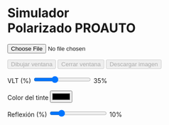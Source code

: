 <!DOCTYPE html>
<html lang="es">
<head>
<meta charset="UTF-8">
<title>Simulador de Polarizado PROAUTO</title>
<script src="https://unpkg.com/konva@9/konva.min.js"></script>
<style>
  @import url('https://fonts.googleapis.com/css2?family=Orbitron:wght@500;700&display=swap');

  body {
    background: radial-gradient(circle at top, #0d0d0d, #000);
    color: #0ff;
    font-family: 'Orbitron', sans-serif;
    margin: 0;
    padding: 0;
    display: flex;
    height: 100vh;
  }

  /* Panel lateral futurista */
  #panel {
    width: 280px;
    background: rgba(20, 20, 20, 0.7);
    backdrop-filter: blur(8px);
    border-right: 2px solid #0ff;
    box-shadow: 0 0 25px #0ff;
    padding: 20px;
    display: flex;
    flex-direction: column;
    align-items: center;
  }

  #panel h1 {
    color: #0ff;
    text-shadow: 0 0 15px #0ff, 0 0 30px #09f;
    font-size: 22px;
    margin-bottom: 20px;
    text-align: center;
  }

  #workspace {
    flex: 1;
    display: flex;
    justify-content: center;
    align-items: center;
  }

  #container {
    border: 2px solid #0ff;
    background: #111;
    width: 900px;
    height: 600px;
    box-shadow: 0 0 25px #0ff, inset 0 0 15px #00f;
    border-radius: 10px;
  }

  input, button, label {
    margin: 8px 0;
    padding: 8px 12px;
    border-radius: 8px;
    border: none;
    font-size: 14px;
    font-family: 'Orbitron', sans-serif;
  }

  button {
    background: #111;
    color: #0ff;
    border: 1px solid #0ff;
    cursor: pointer;
    transition: all 0.3s;
    box-shadow: 0 0 8px #0ff;
    width: 100%;
  }

  button:hover {
    background: #0ff;
    color: #000;
    box-shadow: 0 0 20px #0ff, 0 0 40px #0ff;
  }

  input[type="file"] {
    color: #0ff;
    background: #111;
    border: 1px solid #0ff;
    box-shadow: 0 0 8px #0ff;
    width: 100%;
  }

  input[type=range] {
    width: 100%;
    accent-color: #0ff;
  }

  input[type=color] {
    border: none;
    width: 60px;
    height: 35px;
    cursor: pointer;
    background: none;
    box-shadow: 0 0 10px #0ff;
  }

  label {
    color: #0ff;
    text-shadow: 0 0 5px #0ff;
    display: block;
    margin-top: 10px;
  }
</style>
</head>
<body>

<!-- Panel lateral -->
<div id="panel">
  <h1>Simulador<br>Polarizado PROAUTO</h1>

  <input type="file" id="fileInput" accept="image/*"><br>

  <button id="drawPoly" disabled>Dibujar ventana</button>
  <button id="finishPoly" disabled>Cerrar ventana</button>
  <button id="exportBtn" disabled>Descargar imagen</button>

  <label>VLT (%)</label>
  <input type="range" id="vlt" min="5" max="90" value="35">
  <span id="vltLabel">35%</span>

  <label>Color del tinte</label>
  <input type="color" id="color" value="#000000">

  <label>Reflexión (%)</label>
  <input type="range" id="refl" min="0" max="60" value="10">
  <span id="reflLabel">10%</span>
</div>

<!-- Área de trabajo -->
<div id="workspace">
  <div id="container"></div>
</div>

<script>
/* === Script original con pequeños ajustes === */
const stage = new Konva.Stage({container:'container', width:900, height:600});
const layer = new Konva.Layer();
stage.add(layer);

let backgroundImg;
let drawing=false;
let currentLine;
let points=[];
let polygons=[];
let selectedPolygon=null;

// Logo PROAUTO futurista dentro del canvas
const logo = new Konva.Text({
  x: 20,
  y: 15,
  text: 'PROAUTO',
  fontSize: 28,
  fontFamily: 'Orbitron',
  fill: '#0ff',
  shadowColor: '#0ff',
  shadowBlur: 20,
  fontStyle: 'bold'
});
layer.add(logo);

const transformer = new Konva.Transformer({
  rotateEnabled: false,
  enabledAnchors: ['top-left','top-right','bottom-left','bottom-right','middle-left','middle-right','middle-top','middle-bottom'],
});
layer.add(transformer);

function loadImage(file) {
  const reader = new FileReader();
  reader.onload = evt => {
    const img = new Image();
    img.onload = function() {
      if(backgroundImg) backgroundImg.destroy();
      const scale = Math.min(stage.width()/img.width, stage.height()/img.height);
      backgroundImg = new Konva.Image({
        image: img,
        x: stage.width()/2 - (img.width*scale)/2,
        y: stage.height()/2 - (img.height*scale)/2,
        scaleX: scale,
        scaleY: scale
      });
      layer.add(backgroundImg);
      backgroundImg.moveToBottom();
      layer.draw();
      document.getElementById('drawPoly').disabled=false;
      document.getElementById('finishPoly').disabled=false;
      document.getElementById('exportBtn').disabled=false;
    };
    img.src = evt.target.result;
  };
  reader.readAsDataURL(file);
}
document.getElementById('fileInput').addEventListener('change', e=>{
  const file=e.target.files[0];
  if(file) loadImage(file);
});

document.getElementById('drawPoly').addEventListener('click', ()=>{
  drawing=true;
  points=[];
  currentLine=null;
  transformer.nodes([]);
  selectedPolygon=null;
});

stage.on('mousedown', e=>{
  if(!drawing) return;
  const pos=stage.getPointerPosition();
  points.push(pos.x,pos.y);
  if(!currentLine){
    currentLine=new Konva.Line({points, stroke:'cyan', strokeWidth:2, closed:false, lineJoin:'round'});
    layer.add(currentLine);
  } else currentLine.points(points);
  layer.draw();
});

document.getElementById('finishPoly').addEventListener('click', ()=>{
  if(!currentLine) return;
  currentLine.destroy();

  const polygon=new Konva.Line({
    points: points,
    closed:true,
    fill:document.getElementById('color').value,
    opacity:(100-document.getElementById('vlt').value)/100,
    strokeWidth:0,
    draggable:false,
    tension:0,
    listening:true
  });

  const reflRect=new Konva.Rect({
    x:0,y:0,width:stage.width(),height:stage.height(),
    fillLinearGradientStartPoint:{x:0,y:0},
    fillLinearGradientEndPoint:{x:stage.width(),y:stage.height()},
    fillLinearGradientColorStops:[
      0,'rgba(255,255,255,'+(0.18*document.getElementById('refl').value/60)+')',
      0.5,'rgba(255,255,255,0)',
      1,'rgba(255,255,255,'+(0.06*document.getElementById('refl').value/60)+')'
    ],
    clipFunc:function(ctx){ctx.beginPath();ctx.moveTo(points[0],points[1]); for(let i=2;i<points.length;i+=2) ctx.lineTo(points[i],points[i+1]); ctx.closePath();}
  });

  layer.add(polygon);
  layer.add(reflRect);
  polygons.push({polygon,points,reflRect});
  selectPolygon(polygons.length-1);

  currentLine=null;
  drawing=false;
  layer.draw();
});

function selectPolygon(index){
  selectedPolygon=null;
  transformer.nodes([]);
  polygons.forEach((p,i)=>{
    if(i===index){
      selectedPolygon=p;
      transformer.nodes([p.polygon]);
      p.polygon.draggable(true);
    } else p.polygon.draggable(false);
  });
  layer.draw();
}

stage.on('click', e=>{
  if(drawing) return;
  const shape=e.target;
  polygons.forEach((p,i)=>{
    if(shape===p.polygon) selectPolygon(i);
  });
});

document.getElementById('vlt').addEventListener('input', ()=>{
  const val=document.getElementById('vlt').value;
  document.getElementById('vltLabel').textContent=val+'%';
  if(selectedPolygon){
    selectedPolygon.polygon.opacity((100-val)/100);
    layer.draw();
  }
});
document.getElementById('color').addEventListener('input', ()=>{
  if(selectedPolygon){
    selectedPolygon.polygon.fill(document.getElementById('color').value);
    layer.draw();
  }
});
document.getElementById('refl').addEventListener('input', ()=>{
  const val=document.getElementById('refl').value;
  document.getElementById('reflLabel').textContent=val+'%';
  if(selectedPolygon){
    selectedPolygon.reflRect.destroy();
    const points=selectedPolygon.polygon.points();
    const reflRect=new Konva.Rect({
      x:0,y:0,width:stage.width(),height:stage.height(),
      fillLinearGradientStartPoint:{x:0,y:0},
      fillLinearGradientEndPoint:{x:stage.width(),y:stage.height()},
      fillLinearGradientColorStops:[
        0,'rgba(255,255,255,'+(0.18*val/60)+')',
        0.5,'rgba(255,255,255,0)',
        1,'rgba(255,255,255,'+(0.06*val/60)+')'
      ],
      clipFunc:function(ctx){ctx.beginPath();ctx.moveTo(points[0],points[1]); for(let i=2;i<points.length;i+=2)ctx.lineTo(points[i],points[i+1]);ctx.closePath();}
    });
    layer.add(reflRect);
    selectedPolygon.reflRect=reflRect;
    layer.draw();
  }
});

document.getElementById('exportBtn').addEventListener('click', ()=>{
  transformer.nodes([]);
  const dataURL=stage.toDataURL({pixelRatio:2});
  const link=document.createElement('a');
  link.download='simulador_polarizado_proauto.png';
  link.href=dataURL;
  link.click();
});
</script>

</body>
</html>
